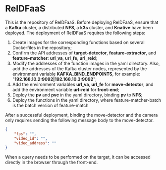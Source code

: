 # ReIDFaaS
This is the repository of ReIDFaaS. Before deploying ReIDFaaS, ensure that a **Kafka** cluster, a distributed **NFS**, a **k3s** cluster, and **Knative** have been deployed. The deployment of ReIDFaaS requires the following steps: 

1. Create images for the corresponding functions based on several Dockerfiles in the repository; 
2. Confirm the API addresses of **target-detector**, **feature-extractor**, and **feature-matcher**: **url_va**, **url_fe**, **url_reid**; 
3. Modify the addresses of the function images in the yaml directory. Also, add the addresses of the Kafka cluster nodes, represented by the environment variable **KAFKA_BIND_ENDPOINTS**, for example: "**192.168.10.2:9092|192.168.10.3:9092**"; 
4. Add the environment variables **url_va**, **url_fe** for **move-detector**, and add the environment variable **url-reid** for **front-end**; 
5. Deploy the **pv** and **pvc** in the yaml directory, binding **pv** to **NFS**; 
6. Deploy the functions in the yaml directory, where feature-matcher-batch is the batch version of feature-match

After a successful deployment, binding the move-detector and the camera only requires sending the following message body to the move-detector.

```json
{
    "fps": "",
    "video_id": "",
    "video_address": ""
}
```

When a query needs to be performed on the target, it can be accessed directly in the browser through the front-end.

